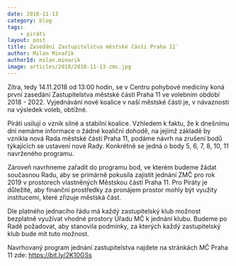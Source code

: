```yaml
---
date: 2018-11-13
category: blog
tags:
	- piráti
layout: post
title: Zasedání Zastupitelstva městské části Praha 11¨
author: Milan Minařík
authorId: milan.minarik
image: articles/2018/2018-11-13-zmc.jpg
---
```


Zítra, tedy 14.11.2018 od 13:00 hodin, se v Centru pohybové medicíny koná první zasedání Zastupitelstva městské části Praha 11 ve volebním období 2018 - 2022. Vyjednávání nové koalice v naší městské části je, v návaznosti na výsledek voleb, obtížné.

Piráti usilují o vznik silné a stabilní koalice. Vzhledem k faktu, že k dnešnímu dni nemáme informace o žádné koaliční dohodě, na jejímž základě by vznikla nová Rada městské části Praha 11, podáme návrh na zrušení bodů týkajících se ustavení nové Rady. Konkrétně se jedná o body 5, 6, 7, 8, 10, 11 navrženého programu.

Zároveň navrhneme zařadit do programu bod, ve kterém budeme žádat současnou Radu, aby se primárně pokusila zajistit jednání ZMČ pro rok 2019 v prostorech vlastněných Městskou částí Praha 11. Pro Piráty je důležité, aby finanční prostředky za pronájem prostor mohly být využity institucemi, které zřizuje městská část.

Dle platného jednacího řádu má každý zastupitelský klub možnost bezplatně využívat vhodné prostory Úřadu MČ k jednání klubu. Budeme po Radě požadovat, aby stanovila podmínky, za kterých každý zastupitelský klub bude mít tuto možnost.

Navrhovaný program jednání zastupitelstva najdete na stránkách MČ Praha 11 zde: https://bit.ly/2K10GSs